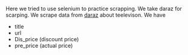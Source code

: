 Here we tried to use selenium to practice scrapping.
We take daraz for scarping. 
We scrape data from  [daraz](https://www.daraz.com.bd/televisions/?spm=a2a0e.home.cate_7.1.735212f70hPqYs) about teelevison.
We have 
* title
* url
* Dis_price (discount price)
* pre_price (actual price)
